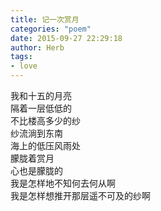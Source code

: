```yaml
---
title: 记一次赏月
categories: "poem"
date: 2015-09-27 22:29:18
author: Herb
tags:
- love
---
```

我和十五的月亮\
隔着一层低低的\
不比楼高多少的纱\
纱流淌到东南\
海上的低压风雨处\
朦胧着赏月\
心也是朦胧的\
我是怎样地不知何去何从啊\
我是怎样想推开那层遥不可及的纱啊
